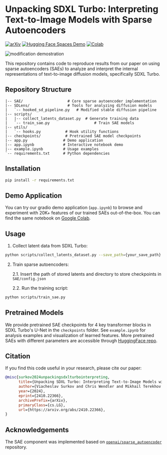 # Unpacking SDXL Turbo: Interpreting Text-to-Image Models with Sparse Autoencoders

[![arXiv](https://img.shields.io/badge/arXiv-Paper-red)](https://arxiv.org/abs/2410.22366) 
[![Hugging Face Spaces Demo](https://img.shields.io/badge/Hugging%20Face-Demo-blue)](https://huggingface.co/spaces/surokpro2/Unboxing_SDXL_with_SAEs) 
[![Colab](https://img.shields.io/badge/Colab-Notebook-yellow)](https://colab.research.google.com/drive/1Sd-g3w2Fwv7pc_fxgeQOR3S_RKr18qMP?usp=sharing)


![modification demostration](resourses/image.png)

This repository contains code to reproduce results from our paper on using sparse autoencoders (SAEs) to analyze and interpret the internal representations of text-to-image diffusion models, specifically SDXL Turbo.


## Repository Structure

```
|-- SAE/                    # Core sparse autoencoder implementation
|-- SDLens/                 # Tools for analyzing diffusion models
|   `-- hooked_sd_pipeline.py   # Modified stable diffusion pipeline
|-- scripts/
|   |-- collect_latents_dataset.py  # Generate training data
|   `-- train_sae.py                    # Train SAE models
|-- utils/
|   `-- hooks.py           # Hook utility functions
|-- checkpoints/           # Pretrained SAE model checkpoints
|-- app.py                # Demo application
|-- app.ipynb             # Interactive notebook demo
|-- example.ipynb         # Usage examples
`-- requirements.txt      # Python dependencies
```

## Installation

```bash
pip install -r requirements.txt
```

## Demo Application

You can try our gradio demo application (`app.ipynb`) to browse and experiment with 20K+ features of our trained SAEs out-of-the-box. You can find the same notebook on [Google Colab](https://colab.research.google.com/drive/1lWZ2yCRwCf4iuykvb-91QYUNkuzIwI3k?usp=sharing).

## Usage

1. Collect latent data from SDXL Turbo:
```bash
python scripts/collect_latents_dataset.py --save_path={your_save_path}
```

2. Train sparse autoencoders:

    2.1. Insert the path of stored latents and directory to store checkpoints in `SAE/config.json`

    2.2. Run the training script:

```bash
python scripts/train_sae.py
```

## Pretrained Models

We provide pretrained SAE checkpoints for 4 key transformer blocks in SDXL Turbo's U-Net in the `checkpoints` folder. See `example.ipynb` for analysis examples and visualization of learned features. More pretrained SAEs with different parameters are accessible through [HuggingFace repo](https://huggingface.co/surokpro2/sdxl-saes/tree/main).


## Citation

If you find this code useful in your research, please cite our paper:

```bibtex
@misc{surkov2024unpackingsdxlturbointerpreting,
      title={Unpacking SDXL Turbo: Interpreting Text-to-Image Models with Sparse Autoencoders}, 
      author={Viacheslav Surkov and Chris Wendler and Mikhail Terekhov and Justin Deschenaux and Robert West and Caglar Gulcehre},
      year={2024},
      eprint={2410.22366},
      archivePrefix={arXiv},
      primaryClass={cs.LG},
      url={https://arxiv.org/abs/2410.22366}, 
}
```

## Acknowledgements

The SAE component was implemented based on [`openai/sparse_autoencoder`](https://github.com/openai/sparse_autoencoder) repository.

